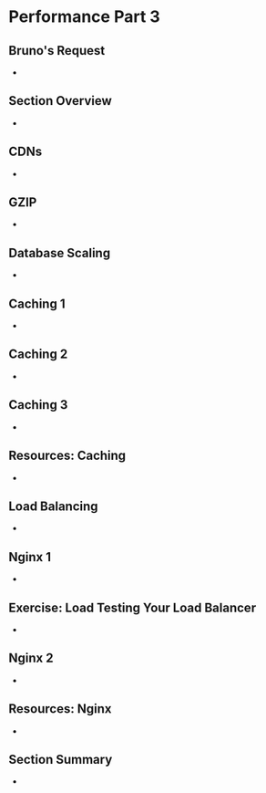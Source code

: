 # Performance Part 3

## Bruno's Request
- 

## Section Overview
- 

## CDNs
- 

## GZIP
- 

## Database Scaling
- 

## Caching 1
- 

## Caching 2
- 

## Caching 3
- 

## Resources: Caching
- 

## Load Balancing
- 

## Nginx 1
- 

## Exercise: Load Testing Your Load Balancer
- 

## Nginx 2
- 

## Resources: Nginx
- 

## Section Summary
- 

